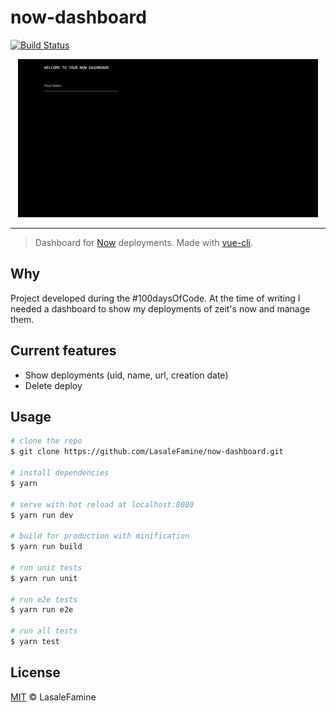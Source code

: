 # now-dashboard

[![Build Status](https://travis-ci.org/LasaleFamine/now-dashboard.svg?branch=master)](https://travis-ci.org/LasaleFamine/now-dashboard)

<p align="center">
  <a href="https://now-dashboard.now.sh">
    <img src="now-dashboard.gif" alt="Now Dashboard"/>
  </a>
</p>

---

> Dashboard for [Now](https://zeit.co/now) deployments. Made with [vue-cli](https://github.com/vuejs/vue-cli).

## Why

Project developed during the #100daysOfCode.
At the time of writing I needed a dashboard to show my deployments of zeit's now and manage them.

## Current features

  - Show deployments (uid, name, url, creation date)
  - Delete deploy

## Usage

``` bash
# clone the repo
$ git clone https://github.com/LasaleFamine/now-dashboard.git

# install dependencies
$ yarn

# serve with hot reload at localhost:8080
$ yarn run dev

# build for production with minification
$ yarn run build

# run unit tests
$ yarn run unit

# run e2e tests
$ yarn run e2e

# run all tests
$ yarn test
```


## License

[MIT](https://github.com/LasaleFamine/hapi-now-dashbaord/blob/master/LICENSE.md) &copy; LasaleFamine
